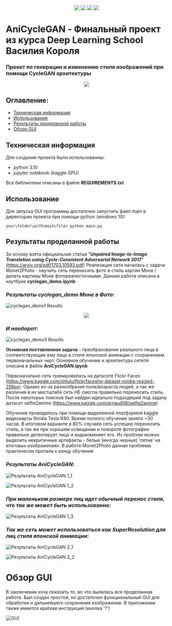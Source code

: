 <p align="center">
	<img src="https://img.shields.io/badge/python-3670A0?style=for-the-badge&logo=python&logoColor=ffdd54"/>
	<img src="https://img.shields.io/badge/PyTorch-%23EE4C2C.svg?style=for-the-badge&logo=PyTorch&logoColor=white"/>
  <img src="https://img.shields.io/badge/numpy-%23013243.svg?style=for-the-badge&logo=numpy&logoColor=white"/>
  <img src="https://img.shields.io/badge/jupyter-%23FA0F00.svg?style=for-the-badge&logo=jupyter&logoColor=white"/>
</p>

# AniCycleGAN - Финальный проект из курса Deep Learning School Василия Короля

### Проект по генерации и изменению стиля изображений при помощи CycleGAN архитектуры

<p align="center">
	<img src="./images/ACGAN_preview_scaled.jpg" />
</p>

## Оглавление:
* [Техническая информация](#тех-инф)
* [Использование](#запуск)
* [Результаты проделанной работы](#результаты)
* [Обзор GUI](#результаты)

<a name="тех-инф"/>

## Техническая информация

Для создания проекта были использованны:
* python 3.10
* jupyter notebook (kaggle GPU)

Все библиотеки описаны в файле **REQUIREMENTS.txt**

<a name="запуск"/>

## Использование

Для запуска  GUI программы достаточно запустить файл main в директории проекта при помощи python (windows 10):
```
your\folder\with\main\file> python main.py
```
<a name="результаты"/>

## Результаты проделанной работы

За основу взята официальная статья "***Unpaired Image-to-Image Translation using Cycle-Consistent Adversarial Network 2017***" (https://arxiv.org/pdf/1703.10593.pdf)
Реализация сети началась с задачи Monet2Photo - научить сеть переносить фото в стиль картин Моне / делать картины Моне фотореалистичными. 
Данная работа описана в ноутбуке **cyclegan_demo.ipynb**

### *Результаты cyclegan_demo Моне в Фото*:
![cyclegan_demo1 Results](./images/cyclegan_ex1.jpg)
<p align="center">
	<img src="./images/cyclegan_ex2_new.jpg" />
</p>

### *И наоборот*:
![cyclegan_demo3 Results](./images/cyclegan_ex3_new.jpg)

**Основная поставленная задача** - преобразование реального лица в соответствующие ему лицо в стиле японской анимации с сохранением первоначальных черт.
Основное обучение и архитектура сететй описана в файле **AniCycleGAN.ipynb**

Первоначально сеть тренировалась на датасете Flickr Faces (https://www.kaggle.com/xhlulu/flickrfaceshq-dataset-nvidia-resized-256px). 
Однако из-за разнообразия пола/возраста людей, а так же различия в их мастштабе сеть НЕ смогла правильно переносить стиль. 
После некоторых поисков был найден идеально подходяший под задачу датасет selfie2anime (https://www.kaggle.com/arnaud58/selfie2anime)

Обучение проводилось при помощи выделенной платформой kaggle видеокарты Nvidia Tesla K80. Время полного обучения заняло ~30 часов.
В итоговом варианте в 80% случаев сеть успешно переносить стиль, а так же при хорошем освещении и повороте фотографии правильно детектирует лицо и видоизменяет его.
Из проблем можно выделить некритичные артефакты - белые (иногда черные) 'пятна' на итоговых изображениях. В работе Monet2Photo данная проблема практически пропала к концу обучения

### *Результаты AniCycleGAN*:
![Результаты AniCycleGAN 1_1](./images/anigan_ex1.png)

![Результаты AniCycleGAN 1_2](./images/anigan_ex2.png)

### *При маленьком размере лиц идет обычный перенос стиля, что так же может быть использованно*:
![Результаты AniCycleGAN 1_3](./images/anigan_ex0.png)

### *Так же сеть может использоваться как SuperResolution для лиц стиля японской анимации*:
![Результаты AniCycleGAN 2_1](./images/anigan_ex3.png)

![Результаты AniCycleGAN 2_2](./images/anigan_ex4.png)

<a name="обзор"/>

# Обзор GUI
В заключении хочу показать то, во что вылилась вся проделанная работа. Был создан простой, но достаточно функциональный GUI для обработки и дальнейшего сохранения изображения. 
В приложении также имеется краткая инструкция (кнопка '?')

![GUI](./images/GUI_interface.png)
